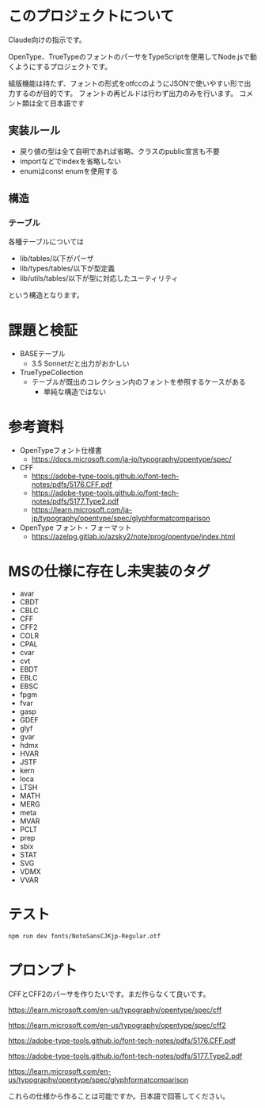 # このプロジェクトについて

Claude向けの指示です。

OpenType、TrueTypeのフォントのパーサをTypeScriptを使用してNode.jsで動くようにするプロジェクトです。

組版機能は持たず、フォントの形式をotfccのようにJSONで使いやすい形で出力するのが目的です。
フォントの再ビルドは行わず出力のみを行います。 コメント類は全て日本語です

## 実装ルール

- 戻り値の型は全て自明であれば省略、クラスのpublic宣言も不要
- importなどでindexを省略しない
- enumはconst enumを使用する

## 構造

### テーブル

各種テーブルについては

- lib/tables/以下がパーザ
- lib/types/tables/以下が型定義
- lib/utils/tables/以下が型に対応したユーティリティ

という構造となります。

# 課題と検証

- BASEテーブル
	- 3.5 Sonnetだと出力がおかしい
- TrueTypeCollection
	- テーブルが既出のコレクション内のフォントを参照するケースがある
		- 単純な構造ではない

# 参考資料

- OpenTypeフォント仕様書
  - https://docs.microsoft.com/ja-jp/typography/opentype/spec/
- CFF
	- https://adobe-type-tools.github.io/font-tech-notes/pdfs/5176.CFF.pdf
	- https://adobe-type-tools.github.io/font-tech-notes/pdfs/5177.Type2.pdf
	- https://learn.microsoft.com/ja-jp/typography/opentype/spec/glyphformatcomparison
- OpenType フォント・フォーマット
	- https://azelpg.gitlab.io/azsky2/note/prog/opentype/index.html

# MSの仕様に存在し未実装のタグ

- avar
- CBDT
- CBLC
- CFF
- CFF2
- COLR
- CPAL
- cvar
- cvt
- EBDT
- EBLC
- EBSC
- fpgm
- fvar
- gasp
- GDEF
- glyf
- gvar
- hdmx
- HVAR
- JSTF
- kern
- loca
- LTSH
- MATH
- MERG
- meta
- MVAR
- PCLT
- prep
- sbix
- STAT
- SVG
- VDMX
- VVAR

# テスト

```bash
npm run dev fonts/NotoSansCJKjp-Regular.otf
```

# プロンプト

CFFとCFF2のパーサを作りたいです。まだ作らなくて良いです。


https://learn.microsoft.com/en-us/typography/opentype/spec/cff

https://learn.microsoft.com/en-us/typography/opentype/spec/cff2

https://adobe-type-tools.github.io/font-tech-notes/pdfs/5176.CFF.pdf

https://adobe-type-tools.github.io/font-tech-notes/pdfs/5177.Type2.pdf

https://learn.microsoft.com/en-us/typography/opentype/spec/glyphformatcomparison


これらの仕様から作ることは可能ですか。日本語で回答してください。
